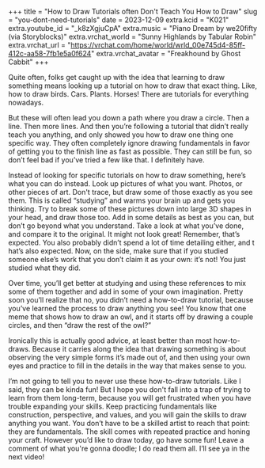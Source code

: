 +++
title = "How to Draw Tutorials often Don't Teach You How to Draw"
slug = "you-dont-need-tutorials"
date = 2023-12-09
extra.kcid = "K021"
extra.youtube_id = "_k8zXgjuCpA"
extra.music = "Piano Dream by we20fifty (via Storyblocks)"
extra.vrchat_world = "Sunny Highlands by Tabular Robin"
extra.vrchat_url = "https://vrchat.com/home/world/wrld_00e745d4-85ff-412c-aa58-7fb1e5a0f624"
extra.vrchat_avatar = "Freakhound by Ghost Cabbit"
+++

Quite often, folks get caught up with the idea that learning to draw something means looking up a tutorial on how to draw that exact thing. Like, how to draw birds. Cars. Plants. Horses! There are tutorials for everything nowadays.

But these will often lead you down a path where you draw a circle. Then a line. Then more lines. And then you’re following a tutorial that didn’t really teach you anything, and only showed you how to draw one thing one specific way. They often completely ignore drawing fundamentals in favor of getting you to the finish line as fast as possible. They can still be fun, so don’t feel bad if you’ve tried a few like that. I definitely have.

Instead of looking for specific tutorials on how to draw something, here’s what you can do instead. Look up pictures of what you want. Photos, or other pieces of art. Don't trace, but draw some of those exactly as you see them. This is called “studying” and warms your brain up and gets you thinking. Try to break some of these pictures down into large 3D shapes in your head, and draw those too. Add in some details as best as you can, but don’t go beyond what you understand. Take a look at what you’ve done, and compare it to the original. It might not look great! Remember, that’s expected. You also probably didn’t spend a lot of time detailing either, and t hat’s also expected. Now, on the side, make sure that if you studied someone else’s work that you don’t claim it as your own: it’s not! You just studied what they did.

Over time, you’ll get better at studying and using these references to mix some of them together and add in some of your own imagination. Pretty soon you’ll realize that no, you didn’t need a how-to-draw tutorial, because you’ve learned the process to draw anything you see! You know that one meme that shows how to draw an owl, and it starts off by drawing a couple circles, and then “draw the rest of the owl?”

Ironically this is actually good advice, at least better than most how-to-draws. Because it carries along the idea that drawing something is about observing the very simple forms it’s made out of, and then using your own eyes and practice to fill in the details in the way that makes sense to you.

I’m not going to tell you to never use these how-to-draw tutorials. Like I said, they can be kinda fun! But I hope you don't fall into a trap of trying to learn from them long-term, because you will get frustrated when you have trouble expanding your skills. Keep practicing fundamentals like construction, perspective, and values, and you will gain the skills to draw anything you want. You don’t have to be a skilled artist to reach that point: they are fundamentals. The skill comes with repeated practice and honing your craft. However you’d like to draw today, go have some fun! Leave a comment of what you're gonna doodle; I do read them all. I’ll see ya in the next video!
